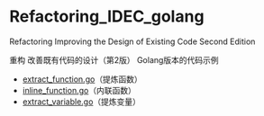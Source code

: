 # Refactoring_IDEC_golang

Refactoring Improving the Design of Existing Code Second Edition

重构 改善既有代码的设计（第2版） Golang版本的代码示例

- [extract_function.go](https://github.com/dgqypl/Refactoring_IDEC_golang/blob/main/extract/function/extract_function.go)（提炼函数）
- [inline_function.go](https://github.com/dgqypl/Refactoring_IDEC_golang/blob/main/inline/function/inline_function.go)（内联函数）
- [extract_variable.go](https://github.com/dgqypl/Refactoring_IDEC_golang/blob/main/extract/variable/extract_variable.go)（提炼变量）